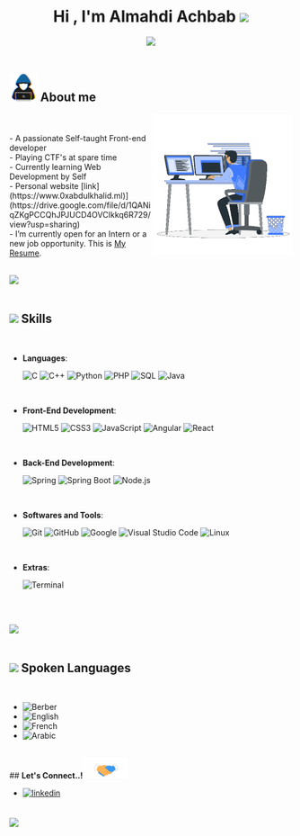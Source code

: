 <h1 align="center"><b>Hi , I'm Almahdi Achbab </b><img src="https://media.giphy.com/media/hvRJCLFzcasrR4ia7z/giphy.gif" width="35"></h1>

<div align="center">
    <img style="margin-left:40" src="https://readme-typing-svg.herokuapp.com?font=Time+New+Roman&color=cyan&size=19&center=true&vCenter=true&width=400&lines=Hi..&hearts;++;Full+Stack+Developer;Software+Engineer;Love+to+learn+new+stuffs..<3" />
</div>


<br>



	
## <picture><img src = "https://github.com/0xAbdulKhalid/0xAbdulKhalid/raw/main/assets/mdImages/about_me.gif" width = 50px></picture> **About me**

<picture> <img align="right" src="https://github.com/0xAbdulKhalid/0xAbdulKhalid/raw/main/assets/mdImages/Right_Side.gif" width = 250px></picture>

<br>

<br>
- A passionate Self-taught Front-end developer
<br>
- Playing CTF's at spare time
<br>
- Currently learning Web Development by Self
<br>
- Personal website [link](https://www.0xabdulkhalid.ml)](https://drive.google.com/file/d/1QANiqZKgPCCQhJPJUCD4OVCIkkq6R729/view?usp=sharing)
<br>
- I’m currently open for an Intern or a new job opportunity. This is <a href="https://drive.google.com/file/d/1QANiqZKgPCCQhJPJUCD4OVCIkkq6R729/view?usp=sharing)">My Resume</a>.

<br>
<br>

<img src="https://user-images.githubusercontent.com/73097560/115834477-dbab4500-a447-11eb-908a-139a6edaec5c.gif"><br><br>

## <img src="https://media2.giphy.com/media/QssGEmpkyEOhBCb7e1/giphy.gif?cid=ecf05e47a0n3gi1bfqntqmob8g9aid1oyj2wr3ds3mg700bl&rid=giphy.gif" width ="25"><b> Skills</b>
<br>

<p align="center">

- **Languages**:
    
    ![C](https://img.shields.io/badge/C%20-%232370ED.svg?style=for-the-badge&logo=c&logoColor=white)
    ![C++](https://img.shields.io/badge/C++%20-%2300599C.svg?style=for-the-badge&logo=c%2B%2B&logoColor=white)
    ![Python](https://img.shields.io/badge/Python%20-%2314354C.svg?style=for-the-badge&logo=python&logoColor=white)
    ![PHP](https://img.shields.io/badge/PHP-%777BB4?style=for-the-badge&logo=php&logoColor=white)
    ![SQL](https://img.shields.io/badge/SQL-%23E44D26?style=for-the-badge&logo=sql&logoColor=white)
    ![Java](https://img.shields.io/badge/Java-%23ED8B00?style=for-the-badge&logo=java&logoColor=white)


<br>   
    
- **Front-End Development**:

   ![HTML5](https://img.shields.io/badge/HTML5%20-%23E34F26.svg?style=for-the-badge&logo=html5&logoColor=white)
   ![CSS3](https://img.shields.io/badge/CSS%20-%231572B6.svg?style=for-the-badge&logo=css3&logoColor=white)
   ![JavaScript](https://img.shields.io/badge/JavaScript%20-%23F7DF1E.svg?style=for-the-badge&logo=javascript&logoColor=black)
   ![Angular](https://img.shields.io/badge/Angular-%23DD0031?style=for-the-badge&logo=angular&logoColor=white)
   ![React](https://img.shields.io/badge/React-%2320232a?style=for-the-badge&logo=react&logoColor=61DAFB)

<br>

- **Back-End Development**:

    ![Spring](https://img.shields.io/badge/Spring-%236DB33F?style=for-the-badge&logo=spring&logoColor=white)
    ![Spring Boot](https://img.shields.io/badge/Spring%20Boot-%236DB33F?style=for-the-badge&logo=spring-boot&logoColor=white)
    ![Node.js](https://img.shields.io/badge/Node.js-%23339933?style=for-the-badge&logo=node.js&logoColor=white)

    
<br>

- **Softwares and Tools**:

    ![Git](https://img.shields.io/badge/git-%23F05033.svg?style=for-the-badge&logo=git&logoColor=white)
    ![GitHub](https://img.shields.io/badge/github-%23121011.svg?style=for-the-badge&logo=github&logoColor=white)
    ![Google](https://img.shields.io/badge/google-%234285F4.svg?style=for-the-badge&logo=google&logoColor=white)
    ![Visual Studio Code](https://img.shields.io/badge/Visual%20Studio%20Code-0078d7.svg?style=for-the-badge&logo=visual-studio-code&logoColor=white)
    ![Linux](https://img.shields.io/badge/Linux-FCC624?style=for-the-badge&logo=linux&logoColor=black) 

<br>

- **Extras**:

    ![Terminal](https://img.shields.io/badge/Terminal-%23054020?style=for-the-badge&logo=gnu-bash&logoColor=white)


</p>

<br>
<br>

<img src="https://user-images.githubusercontent.com/73097560/115834477-dbab4500-a447-11eb-908a-139a6edaec5c.gif"><br><br>

## <img src="https://media.giphy.com/media/QssGEmpkyEOhBCb7e1/giphy.gif" width ="25"> **Spoken Languages**
<br>

- ![Berber](https://img.shields.io/badge/Berber-green?style=for-the-badge)
- ![English](https://img.shields.io/badge/English-blue?style=for-the-badge)
- ![French](https://img.shields.io/badge/French-red?style=for-the-badge)
- ![Arabic](https://img.shields.io/badge/Arabic-black?style=for-the-badge)



<br>
## <b> Let's Connect..!</b><img src="https://github.com/0xAbdulKhalid/0xAbdulKhalid/raw/main/assets/mdImages/handshake.gif" width ="80">
<br>
<div align='left'>

<ul>

<li>
<a href="https://www.linkedin.com/in/mahdi-achbab-8596b3295/" target="_blank">
<img src="https://img.shields.io/badge/linkedin:Almahdi Achbab-%2300acee.svg?color=405DE6&style=for-the-badge&logo=linkedin&logoColor=white" alt=linkedin style="margin-bottom: 5px;"/>
</a>
</li>
</ul>
</div>

<br>
<img src="https://user-images.githubusercontent.com/73097560/115834477-dbab4500-a447-11eb-908a-139a6edaec5c.gif">
<br>
